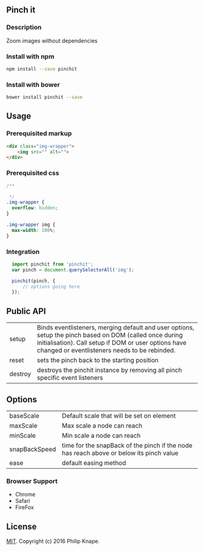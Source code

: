 ## Pinch it

### Description
Zoom images without dependencies

### Install with npm

```bash
npm install --save pinchit
```

### Install with bower

```bash
bower install pinchit --save
```

## Usage

### Prerequisited markup

```html
<div class="img-wrapper">
    <img src="" alt="">
</div>
```

### Prerequisited css

```css
/**

 */
.img-wrapper {
  overflow: hidden;
}

.img-wrapper img {
  max-width: 100%;
}

```

### Integration

```js
  import pinchit from 'pinchit';
  var pinch = document.querySelectorAll('img');

  pinchit(pinch, {
      // options going here
  });
```

## Public API

<table>
  <tr>
    <td>setup</td>
    <td>Binds eventlisteners, merging default and user options, setup the pinch based on DOM (called once during initialisation). Call setup if DOM or user options have changed or eventlisteners needs to be rebinded.</td>
  </tr>
  <tr>
    <td>reset</td>
    <td>sets the pinch back to the starting position</td>
  </tr>
  <tr>
    <td>destroy</td>
    <td>destroys the pinchit instance by removing all pinch specific event listeners</td>
  </tr>
</table>

## Options

<table>
  <tr>
    <td>baseScale</td>
    <td>Default scale that will be set on element</td>
  </tr>
  <tr>
    <td>maxScale</td>
    <td>Max scale a node can reach</td>
  </tr>
  <tr>
    <td>minScale</td>
    <td>Min scale a node can reach</td>
  </tr>
  <tr>
    <td>snapBackSpeed</td>
    <td>time for the snapBack of the pinch if the node has reach above or below its pinch value</td>
  </tr>
  <tr>
    <td>ease</td>
    <td>default easing method</td>
  </tr>
</table>

### Browser Support

* Chrome
* Safari
* FireFox

## License

[MIT](LICENSE). Copyright (c) 2016 Philip Knape.
